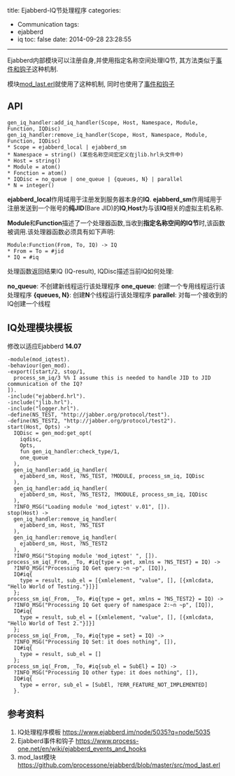 title: Ejabberd-IQ节处理程序
categories:
  - Communication
tags:
  - ejabberd
  - iq
toc: false
date: 2014-09-28 23:28:55
---


Ejabberd内部模块可以注册自身,并使用指定名称空间处理IQ节, 其方法类似于[事件和钩子][1]这种机制.

模块[mod_last.erl][2]就使用了这种机制, 同时也使用了[事件和钩子][1]


## API

```
gen_iq_handler:add_iq_handler(Scope, Host, Namespace, Module, Function, IQDisc)
gen_iq_handler:remove_iq_handler(Scope, Host, Namespace, Module, Function, IQDisc)
* Scope = ejabberd_local | ejabberd_sm
* Namespace = string() (某些名称空间宏定义在jlib.hrl头文件中)
* Host = string()
* Module = atom()
* Fonction = atom()
* IQDisc = no_queue | one_queue | {queues, N} | parallel
* N = integer()
```

**ejabberd_local**作用域用于注册发到服务器本身的**IQ**.
**ejabberd_sm**作用域用于注册发送到一个账号的**纯JID**(Bare JID)的**IQ**,**Host**为与该**IQ**相关的虚拟主机名称.

**Module**和**Function**描述了一个处理器函数,当收到**指定名称空间的IQ节**时,该函数被调用.该处理器函数必须具有如下声明:

```
Module:Function(From, To, IQ) -> IQ
* From = To = #jid
* IQ = #iq
```


处理函数返回结果IQ (IQ-result), IQDisc描述当前IQ如何处理:

**no_queue**: 不创建新线程运行该处理程序
**one_queue**: 创建一个专用线程运行该处理程序
**{queues, N}**: 创建**N**个线程运行该处理程序
**parallel**: 对每一个接收到的IQ创建一个线程



## IQ处理模块模板

修改以适应Ejabberd **14.07**

```
-module(mod_iqtest).
-behaviour(gen_mod).
-export([start/2, stop/1,
  process_sm_iq/3 %% I assume this is needed to handle JID to JID communication of the IQ?
]).
-include("ejabberd.hrl").
-include("jlib.hrl").
-include("logger.hrl").
-define(NS_TEST, "http://jabber.org/protocol/test").
-define(NS_TEST2, "http://jabber.org/protocol/test2").
start(Host, Opts) ->
  IQDisc = gen_mod:get_opt(
    iqdisc,
    Opts,
    fun gen_iq_handler:check_type/1,
    one_queue
  ),
  gen_iq_handler:add_iq_handler(
    ejabberd_sm, Host, ?NS_TEST, ?MODULE, process_sm_iq, IQDisc
  ),
  gen_iq_handler:add_iq_handler(
    ejabberd_sm, Host, ?NS_TEST2, ?MODULE, process_sm_iq, IQDisc
  ),
  ?INFO_MSG("Loading module 'mod_iqtest' v.01", []).
stop(Host) ->
  gen_iq_handler:remove_iq_handler(
    ejabberd_sm, Host, ?NS_TEST
  ),
  gen_iq_handler:remove_iq_handler(
    ejabberd_sm, Host, ?NS_TEST2
  ),
  ?INFO_MSG("Stoping module 'mod_iqtest' ", []).
process_sm_iq(_From, _To, #iq{type = get, xmlns = ?NS_TEST} = IQ) ->
  ?INFO_MSG("Processing IQ Get query:~n ~p", [IQ]),
  IQ#iq{
    type = result, sub_el = [{xmlelement, "value", [], [{xmlcdata, "Hello World of Testing."}]}]
  };
process_sm_iq(_From, _To, #iq{type = get, xmlns = ?NS_TEST2} = IQ) ->
  ?INFO_MSG("Processing IQ Get query of namespace 2:~n ~p", [IQ]),
  IQ#iq{
    type = result, sub_el = [{xmlelement, "value", [], [{xmlcdata, "Hello World of Test 2."}]}]
  };
process_sm_iq(_From, _To, #iq{type = set} = IQ) ->
  ?INFO_MSG("Processing IQ Set: it does nothing", []),
  IQ#iq{
    type = result, sub_el = []
  };
process_sm_iq(_From, _To, #iq{sub_el = SubEl} = IQ) ->
  ?INFO_MSG("Processing IQ other type: it does nothing", []),
  IQ#iq{
    type = error, sub_el = [SubEl, ?ERR_FEATURE_NOT_IMPLEMENTED]
  }.
```
## 参考资料

1. IQ处理程序模板
https://www.ejabberd.im/node/5035?q=node/5035
2. Ejabberd事件和钩子
https://www.process-one.net/en/wiki/ejabberd_events_and_hooks
3. mod_last模块
https://github.com/processone/ejabberd/blob/master/src/mod_last.erl

  [1]: https://www.process-one.net/en/wiki/ejabberd_events_and_hooks
  [2]: https://github.com/processone/ejabberd/blob/master/src/mod_last.erl


